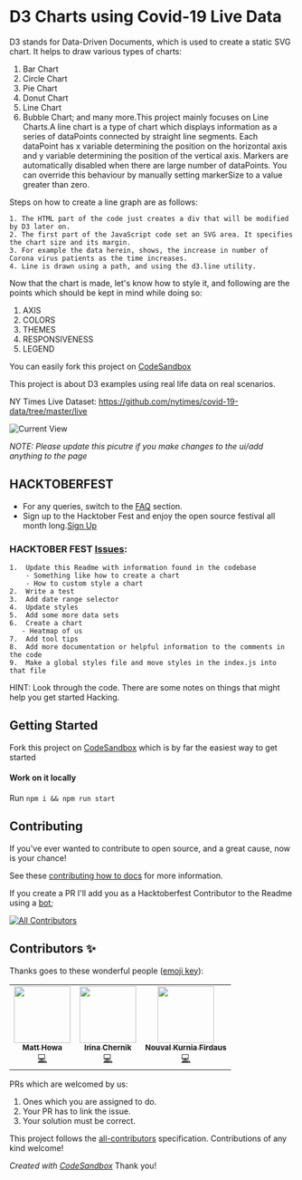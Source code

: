 # D3 Charts using Covid-19 Live Data
D3 stands for Data-Driven Documents, which is used to create a static SVG chart. It helps to draw various types of charts:
1)  Bar Chart
2) Circle Chart
3)    Pie Chart
4) Donut Chart
5)  Line Chart
6)  Bubble Chart; and many more.This project mainly focuses on Line Charts.A line chart is a type of chart which displays information as a series of dataPoints connected by straight line segments. Each dataPoint has x variable determining the position on the horizontal axis and y variable determining the position of the vertical axis.
Markers are automatically disabled when there are large number of dataPoints. You can override this behaviour by manually setting markerSize to a value greater than zero. 

Steps on how to create a line graph are as follows:

    1. The HTML part of the code just creates a div that will be modified by D3 later on.
    2. The first part of the JavaScript code set an SVG area. It specifies the chart size and its margin. 
    3. For example the data herein, shows, the increase in number of Corona virus patients as the time increases.
    4. Line is drawn using a path, and using the d3.line utility.

Now that the chart is made, let's know how to style it, and following are the points which should be kept in mind while doing so:
1.  AXIS
2.  COLORS  
3.  THEMES 
4.  RESPONSIVENESS
5.  LEGEND

You can easily fork this project on [CodeSandbox](https://codesandbox.io/s/github/mahowa/Covid-19-d3)

This project is about D3 examples using real life data on real scenarios.

NY Times Live Dataset: https://github.com/nytimes/covid-19-data/tree/master/live

![Current View](current_view.png)

*NOTE: Please update this picutre if you make changes to the ui/add anything to the page*

## HACKTOBERFEST
- For any queries, switch to the [FAQ](https://hacktoberfest.digitalocean.com/faq) section.
- Sign up to the Hacktober Fest and enjoy the open source festival all month long.[Sign Up](https://hacktoberfest.digitalocean.com/)

### HACKTOBER FEST [Issues](https://github.com/mahowa/Covid-19-d3/issues):

    1.  Update this Readme with information found in the codebase
        - Something like how to create a chart
        - How to custom style a chart
    2.  Write a test
    3.  Add date range selector
    4.  Update styles
    5.  Add some more data sets
    6.  Create a chart
       - Heatmap of us
    7.  Add tool tips
    8.  Add more documentation or helpful information to the comments in the code
    9.  Make a global styles file and move styles in the index.js into that file

HINT: Look through the code. There are some notes on things that might help you get started Hacking.

## Getting Started

Fork this project on [CodeSandbox](https://codesandbox.io/s/github/mahowa/Covid-19-d3) which is by far the easiest way to get started

#### Work on it locally

Run `npm i && npm run start`


## Contributing
If you've ever wanted to contribute to open source, and a great cause, now is your chance!

See these [contributing how to docs](http://opensource.guide/how-to-contribute/) for more information.

If you create a PR I'll add you as a Hacktoberfest Contributor to the Readme using a [bot](https://allcontributors.org/docs/en/bot/usage);

<!-- ALL-CONTRIBUTORS-BADGE:START - Do not remove or modify this section -->
[![All Contributors](https://img.shields.io/badge/all_contributors-5-orange.svg?style=flat-square)](#contributors-)
<!-- ALL-CONTRIBUTORS-BADGE:END -->

## Contributors ✨

Thanks goes to these wonderful people ([emoji key](https://allcontributors.org/docs/en/emoji-key)):

<!-- ALL-CONTRIBUTORS-LIST:START - Do not remove or modify this section -->
<!-- prettier-ignore-start -->
<!-- markdownlint-disable -->
<table>
  <tr>
    <td align="center"><a href="http://matthowa.com"><img src="https://avatars0.githubusercontent.com/u/8989577?v=4" width="100px;" alt=""/><br /><sub><b>Matt Howa</b></sub></a><br /><a href="https://github.com/mahowa/Covid-19-d3/commits?author=mahowa" title="Code">💻</a></td>
    <td align="center"><a href="https://github.com/irina-chernik"><img src="https://avatars3.githubusercontent.com/u/2941184?v=4" width="100px;" alt=""/><br /><sub><b>Irina Chernik</b></sub></a><br /><a href="https://github.com/mahowa/Covid-19-d3/commits?author=irina-chernik" title="Code">💻</a></td>
    <td align="center"><a href="https://github.com/novalkrnfds"><img src="https://avatars1.githubusercontent.com/u/26252417?v=4" width="100px;" alt=""/><br /><sub><b>Nouval Kurnia Firdaus</b></sub></a><br /><a href="https://github.com/mahowa/Covid-19-d3/commits?author=novalkrnfds" title="Code">💻</a></td>
  </tr>
</table>

<!-- markdownlint-enable -->
<!-- prettier-ignore-end -->
<!-- ALL-CONTRIBUTORS-LIST:END -->

PRs which are welcomed by us:
1. Ones which you are assigned to do.
2. Your PR has to link the issue.
3. Your solution must be correct.

This project follows the [all-contributors](https://github.com/all-contributors/all-contributors) specification. Contributions of any kind welcome!

*Created with [CodeSandbox](https://codesandbox.io/s/github/mahowa/Covid-19-d3)*
Thank you!
